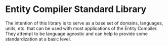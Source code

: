 # Entity Compiler Standard Library

The intention of this library is to serve as a base set of domains, languages, units, etc. that can be used with most applications of the Entity Compiler. They attempt to be language agnostic and can help to provide some standardization at a basic level.
